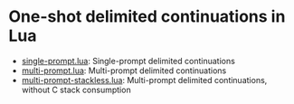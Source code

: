 # One-shot delimited continuations in Lua

* [single-prompt.lua](single-prompt.lua): Single-prompt delimited continuations
* [multi-prompt.lua](multi-prompt.lua): Multi-prompt delimited continuations
* [multi-prompt-stackless.lua](multi-prompt-stackless.lua): Multi-prompt delimited continuations, without C stack consumption
